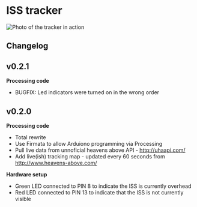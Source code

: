 # ISS tracker 

![Photo of the tracker in action](https://p.twimg.com/ArMjPLTCIAAmHgB.jpg)

## Changelog

## v0.2.1
**Processing code**
* BUGFIX: Led indicators were turned on in the wrong order

## v0.2.0 
**Processing code**
* Total rewrite
* Use Firmata to allow Arduiono programming via Processing
* Pull live data from unnoficial heavens above API - http://uhaapi.com/
* Add live(ish) tracking map - updated every 60 seconds from http://www.heavens-above.com/

**Hardware setup**
* Green LED connected to PIN 8 to indicate the ISS is currently overhead
* Red LED connected to PIN 13 to indicate that the ISS is not currently visible
